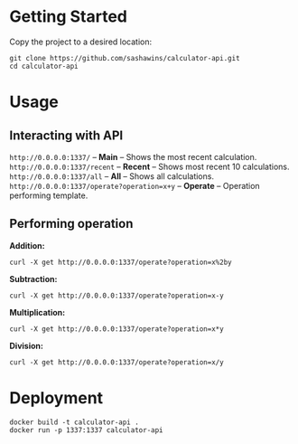 # Getting Started

Copy the project to a desired location:

    git clone https://github.com/sashawins/calculator-api.git
    cd calculator-api

# Usage

## Interacting with API

`http://0.0.0.0:1337/` – **Main** – Shows the most recent calculation.  
`http://0.0.0.0:1337/recent` – **Recent** – Shows most recent 10 calculations.  
`http://0.0.0.0:1337/all` – **All** – Shows all calculations.  
`http://0.0.0.0:1337/operate?operation=x+y` – **Operate** – Operation performing template.

## Performing operation

**Addition:**

    curl -X get http://0.0.0.0:1337/operate?operation=x%2by

**Subtraction:**

    curl -X get http://0.0.0.0:1337/operate?operation=x-y

**Multiplication:**

    curl -X get http://0.0.0.0:1337/operate?operation=x*y

**Division:**

    curl -X get http://0.0.0.0:1337/operate?operation=x/y

# Deployment

    docker build -t calculator-api .
    docker run -p 1337:1337 calculator-api
